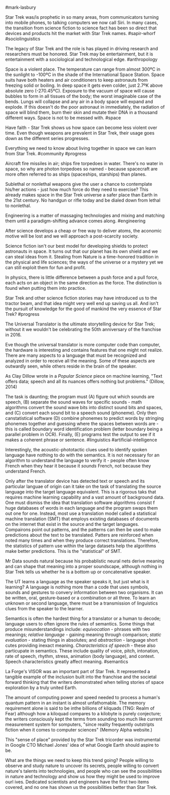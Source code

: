 #mark-lasbury

Star Trek was/is prophetic in so many areas, from communicators turning into mobile phones, to talking computers we now call Siri. In many cases, the transition from science fiction to science fact has been so direct that devices and products hit the market with Star Trek names. 
#sapir-whorf #sociolinguistics 

The legacy of Star Trek and the role is has played in driving research and researchers must be honored. Star Trek may be entertainment, but it is entertainment with a sociological and technological edge. #anthropology 

Space is a violent place. The temperature can range from almost 300ºC in the sunlight to -100ºC in the shade of the International Space Station. Space suits have both heaters and air conditioners to keep astronauts from freezing solid or boiling. In deep space it gets even colder, just 2.7ºK above absolute zero (-270.45ºC). Exposure to the vacuum of space will cause bubbles to form in all tissues of the body; the worst imaginable case of the bends. Lungs will collapse and any air in a body space will expand and explode. If this doesn't do the poor astronaut in immediately, the radiation of space will blind them, burn their skin and mutate their DNA in a thousand different ways. Space is not to be messed with.
#space

Have faith - Star Trek shows us how space can become less violent over time. Even though weapons are prevalent in Star Trek, their usage goes down as the different series progresses.

Everything we need to know about living together in space we can learn from Star Trek.
#community #progress 

Aircraft fire missiles in air; ships fire torpedoes in water. There's no water in space, so why are photon torpedoes so named - because spacecraft are more often referred to as ships (spaceships, starships) than planes.

Sublethal or nonlethal weapons give the user a chance to contemplate his/her actions - just how much force do they need to exercise? This already makes space in the Star Trek universe a safer place than Earth in the 21st century. No handgun or rifle today and be dialed down from lethal to nonlethal.

Engineering is a matter of massaging technologies and mixing and matching them until a paradigm-shifting advance comes along.
#engineering 

After science develops a cheap or free way to deliver atoms, the aconomic motive will be lost and we will approach a post-scarcity society.

Science fiction isn't our best model for developing shields to protect astronauts in space. It turns out that our planet has its own shield and we can steal ideas from it. Stealing from Nature is a time-honored tradition in the physical and life sciences; the ways of the universe or a mystery yet we can still exploit them for fun and profit.

In physics, there is little difference between a push force and a pull force, each acts on an object in the same direction as the force. The distinction is found when putting them into practice.

Star Trek and other science fiction stories may have introduced us to the tractor beam, and that idea might very well end up saving us all. And isn't the pursuit of knowledge for the good of mankind the very essence of Star Trek?
#progress 

The Universal Translator is the ultimate storytelling device for Star Trek; without it we wouldn't be celebrating the 50th anniversary of the franchise in 2016. 

Eve though the universal translator is more computer code than computer, the hardware is interesting and contains features that one might not realize. There are many aspects to a language that must be recognized and analyzed in order to receive all the meaning. Some of these aspects are outwardly seen, while others reside in the brain of the speaker.

As Clay Dillow wrote in a *Popular Science* piece on machine learning, "Text offers data; speech and all its nuances offers nothing but problems." (Dillow, 2014)

The task is daunting; the program must (A) figure out which sounds are speech, (B) separate the sound waves for specific sounds - math algorithms convert the sound wave bits into distinct sound bits and spaces, and (C) convert each sound bit to a speech sound (phoneme). Only then canstatistical software (D) combine phonemes to predict words by stringing phonemes together and guessing where the spaces between words are - this is called boundary word identification problem (letter boundary being a parallel problem in OCR). Finally, (E) programs test the output to see if it makes a coherent phrase or sentence. 
#linguistics #artificial-intelligence 

Interestingly, the acoustic-phototactic clues used to identify spoken language have nothing to do with the semantics. It is not necessary for an algorithm to understand the language to verify it - people often know French when they hear it because it *sounds* French, not because they understand French.

Only after the translator device has detected text or speech and its particular languae of origin can it take on the task of translating the source language into the target language equivalent. This is a rigorous taks that requires machine learning capability and a vast amount of background data. One must dismiss the idea that translation software algorithms consist f huge databases of words in each language and the program swaps them out one for one. Instead, most use a translation model called a statistical machine translation (SMT) that employs existing databases of documents on the internet that exist in the source and the target languages. Compairons point out patterns, and the patterns can then be used to make predictions about the text to be translated. Patters are reinforced when noted many times and when they produce correct translations. Therefore, the statistics of pattern use within the large datasets help the algorithms make better predictions. This is the "statistical" of SMT. 

Mr Data sounds natural because his probablistic neural nets derive meaning and can shape that meaning into a proper soundscape, although nothing in Star Trek tells us whether he is a bottom up or concatenative speaker.

The UT learns a language as the speaker speaks it, but just what is it learning? A language is nothing more than a code that uses symbols, sounds and gestures to convery information between two organisms. It can be written, oral, gesture-based or a combination or all three. To learn an unknown or second language, there must be a transmission of linguistics clues from the speaker to the learner. 

Semantics is often the hardest thing for a translator or a human to decode; language users to often ignore the rules of semantics. Some things that produce misunderstandings include: *equivocation* - phrases with two meanings; *relative language* - gaining meaning through comparison; *static evaluation* - stating things in absolutes; and *abstraction* - language short cutes providing inexact meaning. *Characteristics of speech* - these also particupate in semantics. These include quality of voice, pitch, intonation, rate of speech, rhythm, stress, animation (body language), and context. Speech characteristics greatly affect meaning.
#semantics 

La Forge's VISOR was an important part of Star Trek. It represented a tangible example of the inclusion built into the franchise and the societal forward thinking that the writers demonstrated when telling stories of space exploration by a truly united Earth. 

The amount of computing power and speed needed to process a human's quantum pattern in an instant is almost unfathomable. The memory requirement alone is said to be inthe billions of kilquads (TNG: Realm of Fear) although how a kiloquad compares to a kilobyte is purely conjecture; the writers consciously kept the terms from sounding too much like current measurement system for somputers, "since reality frequently outstripts fiction when it comes to computer sciences" (Memory Alpha website.)

This "sense of place" provided by the Star Trek tricorder was instrumental in Google CTO Michael Jones' idea of what Google Earth should aspire to be.

What are the things we need to keep this trend going? People willing to observe and study nature to uncover its secrets, people willing to convert nature's talents into technologies, and people who can see the possibilities in nature and technology and show us how they might be used to improve ourl ives. Dedicated scientists and engineers have the first two items covered, and no one has shown us the possibilities better than Star Trek.